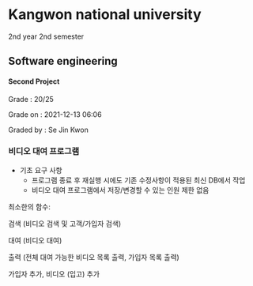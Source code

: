# Kangwon national university

2nd year 2nd semester

## Software engineering
#### Second Project
Grade : 20/25

Grade on : 2021-12-13 06:06

Graded by	: Se Jin Kwon


### 비디오 대여 프로그램


- 기초 요구 사항
  * 프로그램 종료 후 재실행 시에도 기존 수정사항이 적용된 최신 DB에서 작업
  * 비디오 대여 프로그램에서 저장/변경할 수 있는 인원 제한 없음

최소한의 함수:

검색 (비디오 검색 및 고객/가입자 검색)

대여 (비디오 대여)

출력 (전체 대여 가능한 비디오 목록 출력, 가입자 목록 출력)

가입자 추가, 비디오 (입고) 추가
